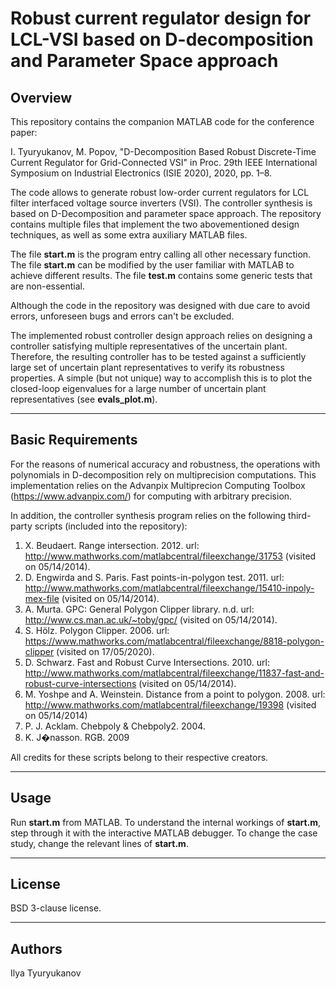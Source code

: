 # Robust current regulator design for LCL-VSI based on D-decomposition and Parameter Space approach

## Overview 
This repository contains the companion MATLAB code for the conference paper:

I. Tyuryukanov, M. Popov, "D-Decomposition Based Robust Discrete-Time Current Regulator for Grid-Connected VSI" in Proc. 29th IEEE International Symposium on Industrial Electronics (ISIE 2020),
2020, pp. 1–8.

The code allows to generate robust low-order current regulators for LCL filter interfaced voltage source inverters (VSI).
The controller synthesis is based on D-Decomposition and parameter space approach. 
The repository contains multiple files that implement the two abovementioned design techniques, as well as some extra auxiliary MATLAB files. 

The file **start.m** is the program entry calling all other necessary function. 
The file **start.m** can be modified by the user familiar with MATLAB to achieve different results.
The file **test.m** contains some generic tests that are non-essential.

Although the code in the repository was designed with due care to avoid errors, unforeseen bugs and errors can't be excluded.

The implemented robust controller design approach relies on designing a controller satisfying multiple representatives of the uncertain plant.
Therefore, the resulting controller has to be tested against a sufficiently large set of uncertain plant representatives to verify its robustness properties. 
A simple (but not unique) way to accomplish this is to plot the closed-loop eigenvalues for a large number of uncertain plant representatives (see **evals_plot.m**).

- - - -

## Basic Requirements
For the reasons of numerical accuracy and robustness, the operations with polynomials in D-decomposition rely on multiprecision computations.
This implementation relies on the Advanpix Multiprecion Computing Toolbox (https://www.advanpix.com/) for computing with arbitrary precision. 

In addition, the controller synthesis program relies on the following third-party scripts (included into the repository):

1. X. Beudaert. Range intersection. 2012. url: http://www.mathworks.com/matlabcentral/fileexchange/31753 (visited on 05/14/2014).
2. D. Engwirda and S. Paris. Fast points-in-polygon test. 2011. url: http://www.mathworks.com/matlabcentral/fileexchange/15410-inpoly-mex-file (visited on 05/14/2014).
3. A. Murta. GPC: General Polygon Clipper library. n.d. url: http://www.cs.man.ac.uk/~toby/gpc/ (visited on 05/14/2014).
4. S. Hölz. Polygon Clipper. 2006. url: https://www.mathworks.com/matlabcentral/fileexchange/8818-polygon-clipper (visited on 17/05/2020).
5. D. Schwarz. Fast and Robust Curve Intersections. 2010. url: http://www.mathworks.com/matlabcentral/fileexchange/11837-fast-and-robust-curve-intersections (visited on 05/14/2014).
6. M. Yoshpe and A. Weinstein. Distance from a point to polygon. 2008. url: http://www.mathworks.com/matlabcentral/fileexchange/19398  (visited on 05/14/2014)
7. P. J. Acklam. Chebpoly & Chebpoly2. 2004. 
8. K. J�nasson. RGB. 2009

All credits for these scripts belong to their respective creators. 
- - - -

## Usage
Run **start.m** from MATLAB.
To understand the internal workings of **start.m**, step through it with the interactive MATLAB debugger.
To change the case study, change the relevant lines of **start.m**.

- - - -

## License
BSD 3-clause license.

- - - -

## Authors
Ilya Tyuryukanov
